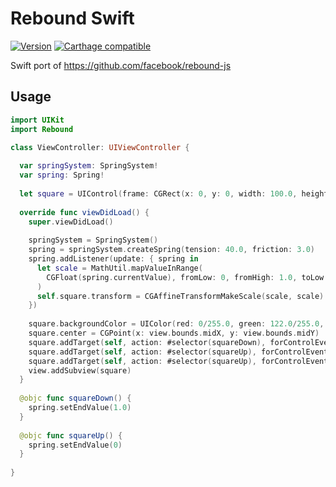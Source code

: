 # Rebound Swift

[![Version][version-image]][version-url]
[![Carthage compatible][carthage-image]][carthage-url]

Swift port of https://github.com/facebook/rebound-js

## Usage

```swift
import UIKit
import Rebound

class ViewController: UIViewController {
  
  var springSystem: SpringSystem!
  var spring: Spring!
  
  let square = UIControl(frame: CGRect(x: 0, y: 0, width: 100.0, height: 100.0))
  
  override func viewDidLoad() {
    super.viewDidLoad()
    
    springSystem = SpringSystem()
    spring = springSystem.createSpring(tension: 40.0, friction: 3.0)
    spring.addListener(update: { spring in
      let scale = MathUtil.mapValueInRange(
        CGFloat(spring.currentValue), fromLow: 0, fromHigh: 1.0, toLow: 1.0, toHigh: 0.5
      )
      self.square.transform = CGAffineTransformMakeScale(scale, scale)
    })
    
    square.backgroundColor = UIColor(red: 0/255.0, green: 122.0/255.0, blue: 255.0/255.0, alpha: 1.0)
    square.center = CGPoint(x: view.bounds.midX, y: view.bounds.midY)
    square.addTarget(self, action: #selector(squareDown), forControlEvents: .touchDown)
    square.addTarget(self, action: #selector(squareUp), forControlEvents: .touchUpInside)
    square.addTarget(self, action: #selector(squareUp), forControlEvents: .touchUpOutside)
    view.addSubview(square)
  }
  
  @objc func squareDown() {
    spring.setEndValue(1.0)
  }
  
  @objc func squareUp() {
    spring.setEndValue(0)
  }
  
}
```

[version-url]: https://github.com/aputinski/rebound-swift/releases
[version-image]: https://img.shields.io/github/release/aputinski/rebound-swift.svg

[carthage-url]: https://github.com/Carthage/Carthage
[carthage-image]: https://img.shields.io/badge/Carthage-compatible-4BC51D.svg?style=flat
